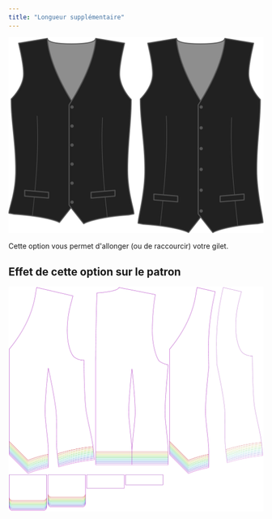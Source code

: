 ```yaml
---
title: "Longueur supplémentaire"
---
```


![Supplément de longueur](lengthbonus.svg)

Cette option vous permet d'allonger (ou de raccourcir) votre gilet.

## Effet de cette option sur le patron

![Cette image montre l'effet de cette option en superposant plusieurs variantes qui ont une valeur différente pour cette option](wahid_lengthbonus_sample.svg "Effet de cette option sur le patron")
